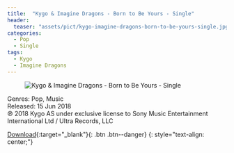 ```yaml
---
title:  "Kygo & Imagine Dragons - Born to Be Yours - Single"
header:
  teaser: "assets/pict/kygo-imagine-dragons-born-to-be-yours-single.jpg"
categories: 
  - Pop
  - Single
tags:
  - Kygo
  - Imagine Dragons
---
```


<figure class="align-center">
  <img src="{{ site.url }}{{ site.baseurl }}/assets/pict/kygo-imagine-dragons-born-to-be-yours-single.jpg" alt="Kygo & Imagine Dragons - Born to Be Yours - Single">
</figure> 
Genres: Pop, Music
<br>Released: 15 Jun 2018 
<br>℗ 2018 Kygo AS under exclusive license to Sony Music Entertainment International Ltd / Ultra Records, LLC
  

[Download](http://zipansion.com/1a5ll){:target="_blank"}{: .btn .btn--danger}
{: style="text-align: center;"}
